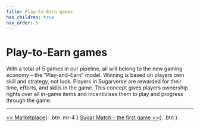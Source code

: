 ```yaml
---
title: Play-to-Earn games
has_children: true
nav_order: 5
---
```


# Play-to-Earn games

With a total of 5 games in our pipeline, all will belong to the new gaming economy – the ”Play-and-Earn” model. Winning is based on players own skill and strategy, not luck. Players in Sugarverse are rewarded for their time, efforts, and skills in the game. This concept gives players ownership rights over all in-game items and incentivises them to play and progress through the game.

---

[<< Marketplace](https://sugarverse.github.io/3_6_marketplace.html){: .btn .mr-4 }
[Sugar Match - the first game >>](https://sugarverse.github.io/4_0_1_sugar_match_game.html){: .btn }

